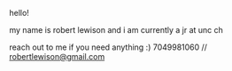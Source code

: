 hello!

my name is robert lewison and i am currently a jr at unc ch

reach out to me if you need anything :)
7049981060 // robertlewison@gmail.com
